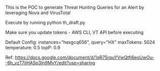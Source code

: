 This is the POC to generate Threat Hunting Queries for an Alert by leveraging Nova and VirusTotal

Execute by running python th_draft.py

Make sure you update tokens - AWS CLI, VT API before executing

Default Config: instances="hexgcq656", query="HX" maxTokens: 5024 temperature: 0.5 topP: 0.9

Ref: 
https://docs.google.com/document/d/1qR75rquYVwQtfj6eoUwOu--6h_vzT7iiHASp3In9MvY/edit?usp=sharing
